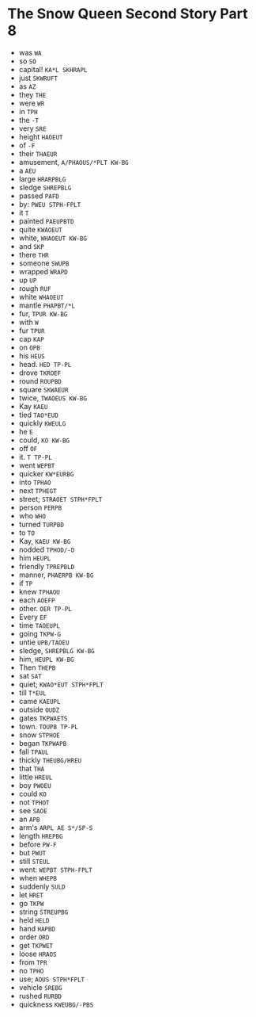 # The Snow Queen Second Story Part 8

* was `WA`
* so `SO`
* capital! `KA*L SKHRAPL`
* just `SKWRUFT`
* as `AZ`
* they `THE`
* were `WR`
* in `TPH`
* the `-T`
* very `SRE`
* height `HAOEUT`
* of `-F`
* their `THAEUR`
* amusement, `A/PHAOUS/*PLT KW-BG`
* a `AEU`
* large `HRARPBLG`
* sledge `SHREPBLG`
* passed `PAFD`
* by: `PWEU STPH-FPLT`
* it `T`
* painted `PAEUPBTD`
* quite `KWAOEUT`
* white, `WHAOEUT KW-BG`
* and `SKP`
* there `THR`
* someone `SWUPB`
* wrapped `WRAPD`
* up `UP`
* rough `RUF`
* white `WHAOEUT`
* mantle `PHAPBT/*L`
* fur, `TPUR KW-BG`
* with `W`
* fur `TPUR`
* cap `KAP`
* on `OPB`
* his `HEUS`
* head. `HED TP-PL`
* drove `TKROEF`
* round `ROUPBD`
* square `SKWAEUR`
* twice, `TWAOEUS KW-BG`
* Kay `KAEU`
* tied `TAO*EUD`
* quickly `KWEULG`
* he `E`
* could, `KO KW-BG`
* off `OF`
* it. `T TP-PL`
* went `WEPBT`
* quicker `KW*EURBG`
* into `TPHAO`
* next `TPHEGT`
* street; `STRAOET STPH*FPLT`
* person `PERPB`
* who `WHO`
* turned `TURPBD`
* to `TO`
* Kay, `KAEU KW-BG`
* nodded `TPHOD/-D`
* him `HEUPL`
* friendly `TPREPBLD`
* manner, `PHAERPB KW-BG`
* if `TP`
* knew `TPHAOU`
* each `AOEFP`
* other. `OER TP-PL`
* Every `EF`
* time `TAOEUPL`
* going `TKPW-G`
* untie `UPB/TAOEU`
* sledge, `SHREPBLG KW-BG`
* him, `HEUPL KW-BG`
* Then `THEPB`
* sat `SAT`
* quiet; `KWAO*EUT STPH*FPLT`
* till `T*EUL`
* came `KAEUPL`
* outside `OUDZ`
* gates `TKPWAETS`
* town. `TOUPB TP-PL`
* snow `STPHOE`
* began `TKPWAPB`
* fall `TPAUL`
* thickly `THEUBG/HREU`
* that `THA`
* little `HREUL`
* boy `PWOEU`
* could `KO`
* not `TPHOT`
* see `SAOE`
* an `APB`
* arm's `ARPL AE S*/SP-S`
* length `HREPBG`
* before `PW-F`
* but `PWUT`
* still `STEUL`
* went: `WEPBT STPH-FPLT`
* when `WHEPB`
* suddenly `SULD`
* let `HRET`
* go `TKPW`
* string `STREUPBG`
* held `HELD`
* hand `HAPBD`
* order `ORD`
* get `TKPWET`
* loose `HRAOS`
* from `TPR`
* no `TPHO`
* use; `AOUS STPH*FPLT`
* vehicle `SREBG`
* rushed `RURBD`
* quickness `KWEUBG/-PBS`
